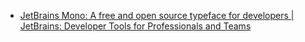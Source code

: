 - [JetBrains Mono: A free and open source typeface for developers | JetBrains: Developer Tools for Professionals and Teams](https://www.jetbrains.com/lp/mono/)
